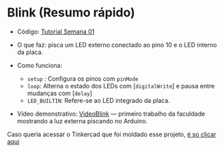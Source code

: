 # Blink (Resumo rápido)

- Código: [Tutorial Semana 01](código.c++)
- O que faz: pisca um LED externo conectado ao pino 10 e o LED interno da placa.
- Como funciona:

  - `setup` : Configura os pinos com `pinMode`
  - `loop`: Alterna o estado dos LEDs com [`digitalWrite`] e pausa entre mudanças com [`delay`]
  - `LED_BUILTIN`: Refere-se ao LED integrado da placa.

- Vídeo demonstrativo: [VideoBlink](assets/VideoBlink.mp4) — primeiro trabalho da faculdade mostrando a luz externa piscando no Arduino.

Caso queria acessar o Tinkercad que foi moldado esse projeto, [é so clicar aqui](https://www.tinkercad.com/things/6AaEXG5qDJR/editel?sharecode=jZn0EPyA43G2IFip9cSyQbiWHPV4CCys1rd7HWes0z8)
